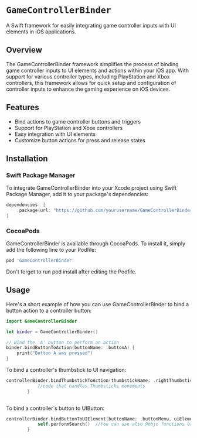 # ``GameControllerBinder``

A Swift framework for easily integrating game controller inputs with UI elements in iOS applications.


## Overview

The GameControllerBinder framework simplifies the process of binding game controller inputs to UI elements and actions within your iOS app. With support for various controller types, including PlayStation and Xbox controllers, this framework allows for quick setup and configuration of controller inputs to enhance the gaming experience on iOS devices.


## Features

- Bind actions to game controller buttons and triggers
- Support for PlayStation and Xbox controllers
- Easy integration with UI elements
- Customize button actions for press and release states


## Installation

### Swift Package Manager

To integrate GameControllerBinder into your Xcode project using Swift Package Manager, add it to your package's dependencies:

```swift
dependencies: [
    .package(url: "https://github.com/yourusername/GameControllerBinder.git", from: "1.0.0")
]
```

### CocoaPods

GameControllerBinder is available through CocoaPods. To install it, simply add the following line to your Podfile:

```ruby
pod 'GameControllerBinder'
```

Don't forget to run pod install after editing the Podfile.


## Usage

Here's a short example of how you can use GameControllerBinder to bind a button action to a controller button:

```swift
import GameControllerBinder

let binder = GameControllerBinder()

// Bind the 'A' button to perform an action
binder.bindButtonToAction(buttonName: .buttonA) {
    print("Button A was pressed")
}
```

To bind a controller's thumbstick to UI navigation:
```swift
controllerBinder.bindThumbstickToAction(thumbstickName: .rightThumbstick) { [weak self] (xValue, yValue) in
            //code that handles Thumbsticks movements
        }
    
```

To bind a controller`s button to UIButton:
```swift
controllerBinder.bindButtonToUIElement(buttonName: .buttonMenu, uiElement: searchButton) {
            self.performSearch()  //You can use also @objc functions or @IBAction functions here
        }
```
